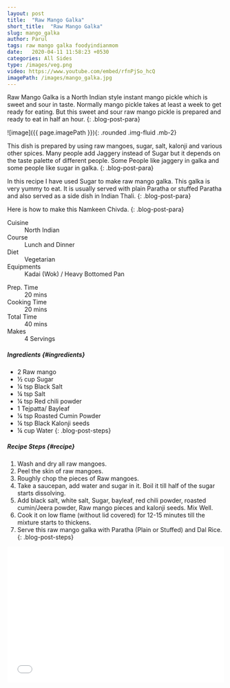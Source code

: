 ```yaml
---
layout: post
title:  "Raw Mango Galka"
short_title:  "Raw Mango Galka"
slug: mango_galka
author: Parul
tags: raw mango galka foodyindianmom
date:   2020-04-11 11:58:23 +0530
categories: All Sides
type: /images/veg.png
video: https://www.youtube.com/embed/rfnPjSo_hcQ
imagePath: /images/mango_galka.jpg
---
```


Raw Mango Galka is a North Indian style instant mango pickle which is sweet and sour in taste. Normally mango pickle takes at least a week to get ready for eating. But this sweet and sour raw mango pickle is prepared and ready to eat in half an hour.
{: .blog-post-para}

![image]({{ page.imagePath }}){: .rounded .img-fluid .mb-2}

This dish is prepared by using raw mangoes, sugar, salt, kalonji and various other spices. Many people add Jaggery instead of Sugar but it depends on the taste palette of different people. Some People like jaggery in galka and some people like sugar in galka.
{: .blog-post-para}

In this recipe I have used Sugar to make raw mango galka. This galka is very yummy to eat. It is usually served with plain Paratha or stuffed Paratha and also served as a side dish in Indian Thali.
{: .blog-post-para}

Here is how to make this Namkeen Chivda.
{: .blog-post-para}

<div class="row">
    <div class="col-md-6">
        <dl class="row">
            <dt class="col-sm-4">Cuisine</dt><dd class="col-sm-7">North Indian</dd>
            <dt class="col-sm-4">Course</dt><dd class="col-sm-7">Lunch and Dinner</dd>
            <dt class="col-sm-4">Diet</dt><dd class="col-sm-7">Vegetarian</dd>
            <dt class="col-sm-4">Equipments</dt><dd class="col-sm-7">Kadai (Wok) / Heavy Bottomed Pan</dd>
        </dl>
    </div>
    <div class="col-md-6">
        <dl class="row">
            <dt class="col-sm-5">Prep. Time</dt><dd class="col-sm-7">20 mins</dd>
            <dt class="col-sm-5">Cooking Time</dt><dd class="col-sm-7">20 mins</dd>
            <dt class="col-sm-5">Total Time</dt><dd class="col-sm-7">40 mins</dd>
            <dt class="col-sm-5">Makes</dt><dd class="col-sm-7">4 Servings</dd>
        </dl>
    </div>
</div>

##### **Ingredients** {#ingredients}
- 2 Raw mango
- ½ cup Sugar
- ¼ tsp Black Salt
- ¼ tsp Salt
- ¼ tsp Red chili powder
- 1 Tejpatta/ Bayleaf
- ¼ tsp Roasted Cumin Powder
- ¼ tsp Black Kalonji seeds
- ¼ cup Water
{: .blog-post-steps}

##### **Recipe Steps** {#recipe}
1. Wash and dry all raw mangoes.
1. Peel the skin of raw mangoes.
1. Roughly chop the  pieces of Raw mangoes.
1. Take a saucepan, add  water and sugar in it. Boil it till half of the sugar starts dissolving.
1. Add black salt, white salt, Sugar, bayleaf, red chili powder, roasted cumin/Jeera powder, Raw mango pieces and kalonji seeds. Mix Well.
1. Cook it on low flame (without lid covered) for 12-15 minutes till the mixture starts to thickens.
1. Serve this raw mango galka with Paratha (Plain or Stuffed) and Dal Rice.
{: .blog-post-steps}

<div class="row" id="video">
    <div class="col-md-12">
        <div class="embed-responsive embed-responsive-16by9">
            <iframe width="100%" height="315" src="{{page.video}}" frameborder="0" allow="accelerometer; autoplay; encrypted-media; gyroscope; picture-in-picture" allowfullscreen></iframe>
        </div>
    </div>
</div>
<br>

